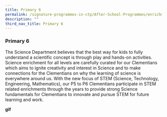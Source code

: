 ```yaml
---
title: Primary 6
permalink: /signature-programmes-in-ctp/After-School-Programmes/enrichment/p6/
description: ""
third_nav_title: Primary 6
---
```

### Primary 6
The Science Department believes that the best way for kids to fully understand a scientific concept is through play and hands-on activities. Science enrichment for all levels are carefully curated for our Clementians which aims to ignite creativity and interest in Science and to make connections for the Clementians on why the learning of science is everywhere around us. With the new focus of STEM (Science, Technology, Engineering, Mathematics), our P5 to P6 Clementians participate in STEM related enrichments through the years to provide strong Science fundamentals for Clementians to innovate and pursue STEM for future learning and work.

**gif**